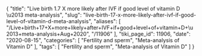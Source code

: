 {
    "title": "Live birth 1.7 X more likely after IVF if good level of vitamin D \u2013 meta-analysis",
    "slug": "live-birth-17-x-more-likely-after-ivf-if-good-level-of-vitamin-d-meta-analysis",
    "aliases": [
        "/Live+birth+17+X+more+likely+after+IVF+if+good+level+of+vitamin+D+\u2013+meta-analysis+Aug+2020",
        "/11906"
    ],
    "tiki_page_id": 11906,
    "date": "2020-08-15",
    "categories": [
        "Fertility and sperm",
        "Meta-analysis of Vitamin D"
    ],
    "tags": [
        "Fertility and sperm",
        "Meta-analysis of Vitamin D"
    ]
}